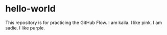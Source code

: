 # hello-world
This repository is for practicing the GitHub Flow.
I am kaila. I like pink.
I am sadie. I like purple.
